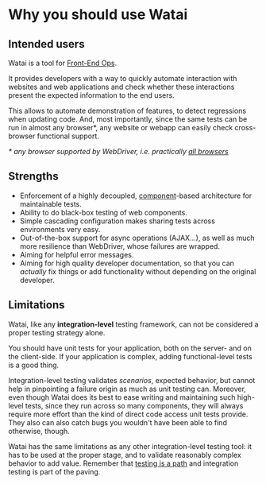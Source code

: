 Why you should use Watai
========================

Intended users
--------------

Watai is a tool for [Front-End Ops](http://www.smashingmagazine.com/2013/06/11/front-end-ops/).

It provides developers with a way to quickly automate interaction with websites and web applications and check whether these interactions present the expected information to the end users.

This allows to automate demonstration of features, to detect regressions when updating code. And, most importantly, since the same tests can be run in almost any browser*, any website or webapp can easily check cross-browser functional support.

_* any browser supported by WebDriver, i.e. practically [all browsers](http://seleniumhq.org/about/platforms.html)_


Strengths
---------

- Enforcement of a highly decoupled, [component](http://addyosmani.com/blog/the-webs-declarative-composable-future/)-based architecture for maintainable tests.
- Ability to do black-box testing of web components.
- Simple cascading configuration makes sharing tests across environments very easy.
- Out-of-the-box support for async operations (AJAX…), as well as much more resilience than WebDriver, whose failures are wrapped.
- Aiming for helpful error messages.
- Aiming for high quality developer documentation, so that you can _actually_ fix things or add functionality without depending on the original developer.


Limitations
-----------

Watai, like any **integration-level** testing framework, can not be considered a proper testing strategy alone.

You should have unit tests for your application, both on the server- and on the client-side. If your application is complex, adding functional-level tests is a good thing.

Integration-level testing validates _scenarios_, expected behavior, but cannot help in pinpointing a failure origin as much as unit testing can.
Moreover, even though Watai does its best to ease writing and maintaining such high-level tests, since they run across so many components, they will always require more effort than the kind of direct code access unit tests provide. They also can also catch bugs you wouldn't have been able to find otherwise, though.

Watai has the same limitations as any other integration-level testing tool: it has to be used at the proper stage, and to validate reasonably complex behavior to add value. Remember that [testing is a path](http://stevenjackson.github.io/2014/01/26/tdd-is-a-path/) and integration testing is part of the paving.
